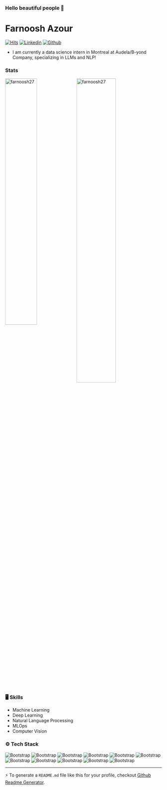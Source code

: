 ### Hello beautiful people 👋

<!--
**farnoosh27/farnoosh27** is a ✨ _special_ ✨ repository because its `README.md` (this file) appears on your GitHub profile.

Here are some ideas to get you started:
- 🔭 I’m currently working on ...
- 🌱 I’m currently learning ...
- 👯 I’m looking to collaborate on ...
- 🤔 I’m looking for help with ...
- 💬 Ask me about ...
- 📫 How to reach me: ...
- 😄 Pronouns: ...
- ⚡ Fun fact: ...
-->
# Farnoosh Azour
[![Hits](https://hits.seeyoufarm.com/api/count/incr/badge.svg?url=https%3A%2F%2Fgithub.com%2Ffarnoosh27%2Ffarnoosh27&count_bg=%2379C83D&title_bg=%23555555&icon=&icon_color=%23E7E7E7&title=Profile+Views&edge_flat=false)](https://hits.seeyoufarm.com)
[![Linkedin](https://img.shields.io/badge/-LinkedIn-blue?style=flat&logo=Linkedin&logoColor=white)]([[https://www.linkedin.com/in/farnooshazour/](https://www.linkedin.com/in/farnoosh-azour-72078a125/)](https://www.linkedin.com/in/farnoosh-azour-72078a125/))
[![Github](https://img.shields.io/github/followers/farnoosh27?label=Follow&style=social)](https://github.com/farnoosh27)
- I am currently a data science intern in Montreal at Audela/B-yond Company, specializing in LLMs and NLP!
### Stats
<div>
  <img width="45%" align="left" src="https://github-readme-stats.vercel.app/api/top-langs?username=farnoosh27&show_icons=true&locale=en&layout=compact" alt="farnoosh27" />
  
  <img width="50%"  src="https://github-readme-streak-stats.herokuapp.com/?user=farnoosh27&" alt="farnoosh27" />
</div>

### 🖥 Skills

- Machine Learning
- Deep Learning
- Natural Language Processing
- MLOps
- Computer Vision
### ⚙️ Tech Stack

![Bootstrap](https://img.shields.io/badge/-Python-05122A?style=flat-square&logo=Python&color=3f3fad) ![Bootstrap](https://img.shields.io/badge/-TensorFlow-05122A?style=flat-square&logo=TensorFlow&color=3f3fad) ![Bootstrap](https://img.shields.io/badge/-PyTorch-05122A?style=flat-square&logo=PyTorch&color=3f3fad) ![Bootstrap](https://img.shields.io/badge/-Large%20Language%20Models-05122A?style=flat-square&logo=Large-Language-Models&color=3f3fad) ![Bootstrap](https://img.shields.io/badge/-Scikit%20Learn-05122A?style=flat-square&logo=Scikit-Learn&color=3f3fad) ![Bootstrap](https://img.shields.io/badge/-PostgreSQL-05122A?style=flat-square&logo=PostgreSQL&color=3f3fad) ![Bootstrap](https://img.shields.io/badge/-Pandas-05122A?style=flat-square&logo=Pandas&color=3f3fad) ![Bootstrap](https://img.shields.io/badge/-Numpy-05122A?style=flat-square&logo=Numpy&color=3f3fad) ![Bootstrap](https://img.shields.io/badge/-Matplotlib-05122A?style=flat-square&logo=Matplotlib&color=3f3fad) ![Bootstrap](https://img.shields.io/badge/-Visual%20Studio%20Code-05122A?style=flat-square&logo=Visual-Studio-Code&color=3f3fad) ![Bootstrap](https://img.shields.io/badge/-Jupyter%20Notebook-05122A?style=flat-square&logo=Jupyter-Notebook&color=3f3fad)




---
:zap: To generate a `README.md` file like this for your profile, checkout [Github Readme Generator](https://hejazizo-github-profile-readme-srcstreamlit-app-i6skm7.streamlit.app/).




